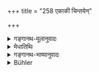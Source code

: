 +++
title = "258 एकाकी चिन्तयेन्"

+++

<details><summary>गङ्गानथ-मूलानुवादः</summary>

Alone, in solitude, he shall meditate upon what is good for himself. By meditating in solitude, he attains the highest good.—(258)
</details>

<details><summary>मेधातिथिः</summary>

कृते सर्वकर्मसंन्यास इदं तस्य विशेषतः कर्तव्यम् । **एकाकी** असहायः सन्न् अविद्यमानसंभाषणो ऽनाकुले **विविक्ते** निर्जने रहसि **चिन्तयेद्** ध्यायेद् **धितम् आत्मन्य्** उपनिषत्सु या ब्रह्मोपासना विहितास् ता अभ्यसेत् । तच्चिन्तया तदभ्यासे **परं श्रेयो** मोक्षाख्यम् **अधिगच्छति** प्राप्नोति ॥ ४.२५८ ॥
</details>

<details><summary>गङ्गानथ-भाष्यानुवादः</summary>

The renunciation of all acts having been accomplished, the following is
his special duty:—

‘*Alone*,’— without a companion,—having no one to talk to—‘*in
solitude*’— in a place where there is no one, and which is free from all
disturbance,—‘*he shall meditate upon what is good for himself*’;
*i.e*., should practise that ‘contemplation of the Brahman’ which has
been enjoined in the *Upaniṣads*.

By means of this practice and meditation, he obtains the highest
good—called ‘Liberation.’—(258)
</details>

<details><summary>Bühler</summary>

258	Alone let him constantly meditate in solitude on that which is salutary for his soul; for he who meditates in solitude attains supreme bliss.
</details>
